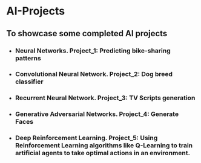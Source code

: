 # AI-Projects
## To showcase some completed AI projects
* ### Neural Networks. Project_1: Predicting bike-sharing patterns 
* ### Convolutional Neural Network. Project_2: Dog breed classifier 
* ### Recurrent Neural Network. Project_3: TV Scripts generation 
* ### Generative Adversarial Networks. Project_4: Generate Faces 
* ### Deep Reinforcement Learning. Project_5: Using Reinforcement Learning algorithms like Q-Learning to train artificial agents to take optimal actions in an environment.
